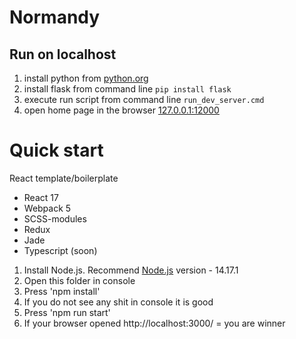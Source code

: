 # Normandy
## Run on localhost
1. install python from [python.org](https://www.python.org/)
2. install flask from command line `pip install flask`
3. execute run script from command line `run_dev_server.cmd`
4. open home page in the browser [127.0.0.1:12000](http://127.0.0.1:12000/)


# Quick start
React template/boilerplate
- React 17
- Webpack 5
- SCSS-modules
- Redux
- Jade
- Typescript (soon)


1. Install Node.js. Recommend [Node.js](https://nodejs.org/) version - 14.17.1
2. Open this folder in console
3. Press 'npm install'
4. If you do not see any shit in console it is good
5. Press 'npm run start'
6. If your browser opened http://localhost:3000/ = you are winner

